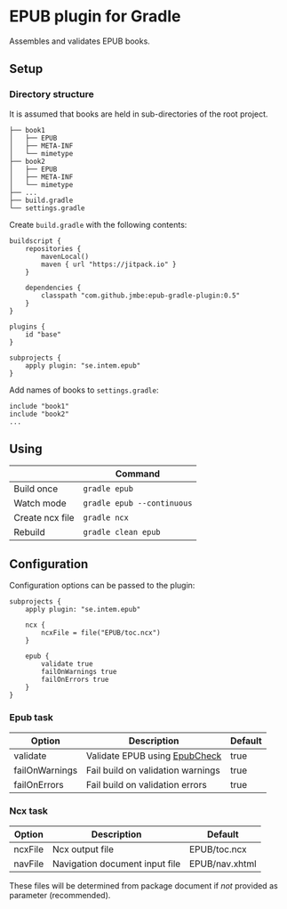 # EPUB plugin for Gradle

Assembles and validates EPUB books.

## Setup

### Directory structure

It is assumed that books are held in sub-directories of the root project.

    ├── book1
    │   ├── EPUB
    │   ├── META-INF
    │   └── mimetype
    ├── book2
    │   ├── EPUB
    │   ├── META-INF
    │   └── mimetype
    ├── ...
    ├── build.gradle
    └── settings.gradle

Create `build.gradle` with the following contents:

    buildscript {
        repositories {
            mavenLocal()
            maven { url "https://jitpack.io" }
        }
    
        dependencies {
            classpath "com.github.jmbe:epub-gradle-plugin:0.5"
        }
    }

    plugins {
        id "base"
    }
    
    subprojects {
        apply plugin: "se.intem.epub"
    }

Add names of books to `settings.gradle`:

    include "book1"
    include "book2"
    ...


## Using

| | Command |
| --- | --- |
| Build once | `gradle epub` | 
| Watch mode | `gradle epub --continuous` |
| Create ncx file | `gradle ncx` |
| Rebuild | `gradle clean epub` |

## Configuration

Configuration options can be passed to the plugin:

    subprojects {
        apply plugin: "se.intem.epub"
        
        ncx {
            ncxFile = file("EPUB/toc.ncx")
        }
    
        epub {
            validate true
            failOnWarnings true
            failOnErrors true
        }
    }

### Epub task

| Option | Description | Default |
| --- | --- | --- |
| validate | Validate EPUB using [EpubCheck](https://github.com/IDPF/epubcheck/) | true |
| failOnWarnings | Fail build on validation warnings | true |
| failOnErrors | Fail build on validation errors | true |

### Ncx task

| Option | Description | Default |
| --- | --- | --- |
| ncxFile | Ncx output file | EPUB/toc.ncx |
| navFile | Navigation document input file | EPUB/nav.xhtml |

These files will be determined from package document if *not* provided as parameter (recommended).
